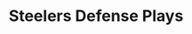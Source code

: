 ---
layout: playbook
title: Steelers Defense Plays
team: steelers
unit: defense
permalink: /steelers/defense/
---
